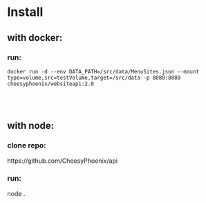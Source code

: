 <h1>Install</h1>

<h2>with docker:</h2>
  <h3>run:</h3> 
    <pre><code>docker run -d --env DATA_PATH=/src/data/MenuSites.json --mount type=volume,src=testVolume,target=/src/data -p 8080:8080 cheesyphoenix/websiteapi:2.0</code></pre>
</br>
</br>
<h2>with node:</h2>
  <h3>clone repo:</h3> https://github.com/CheesyPhoenix/api </br>
  <h3>run:</h3> node .
  
